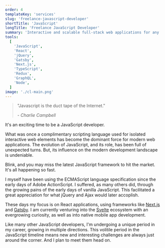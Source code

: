 ```yaml
---
order: 4
templateKey: 'services'
slug: 'freelance-javascript-developer'
shortTitle: 'JavaScript'
longTitle: 'Freelance JavaScript Developer'
summary: 'Interactive and scalable full-stack web applications for any market.'
tools:
  [
    'JavaScript',
    'React',
    'jQuery',
    'Gatsby',
    'Next.js',
    'TypeScript',
    'Redux',
    'GraphQL',
    'Node',
  ]
image: './cl-main.png'
---
```


> "Javascript is the duct tape of the Internet."
>
> <cite>- Charlie Campbell</cite>

It's an exciting time to be a JavaScript developer.

What was once a complimentary scripting language used for isolated interactive web elements has become the dominant force for modern web applications. The evolution of JavaScript, and its role, has been full of unexpected turns. But, its influence on the modern development landscape is undeniable.

Blink, and you may miss the latest JavaScript framework to hit the market. It's all happening so fast.

I myself have been using the ECMAScript language specification since the early days of Adobe ActionScript. I suffered, as many others did, through the growing pains of the early days of vanilla JavaScript. This facilitated a great appreciation for what jQuery and Ajax would later accoplish.

These days my focus is on React applications, using frameworks like [Next.js](/ 'Next.js') and [Gatsby](/ 'Gatsby'). I am currently venturing into the [Svelte](/ 'Svelte') ecosystem with an evergrowing curiosity, as well as into native mobile app development.

Like many other JavaScript developers, I'm undergoing a unique period in my career, growing in multiple directions. This volitile period in the JavaScript timeline means new and interesting challenges are always just around the corner. And I plan to meet them head on.
